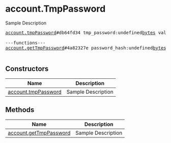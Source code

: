 # account.TmpPassword

Sample Description

<pre>
<a href="../constructor/account.tmpPassword">account.tmpPassword</a>#db64fd34 tmp_password:undefined<a href="../type/bytes.md">bytes</a> valid_until:undefined<a href="../type/int.md">int</a> = undefined<a href="../type/account.TmpPassword.md">account.TmpPassword</a>;

---functions---
<a href="../method/account.getTmpPassword">account.getTmpPassword</a>#4a82327e password_hash:undefined<a href="../type/bytes.md">bytes</a> period:undefined<a href="../type/int.md">int</a> = undefined<a href="../type/account.TmpPassword.md">account.TmpPassword</a>;

</pre>

## Constructors

| Name | Description |
|------|-------------|
| [account.tmpPassword](../constructor/account.tmpPassword.md) | Sample Description |

## Methods

| Name | Description |
|------|-------------|
| [account.getTmpPassword](../method/account.getTmpPassword.md) | Sample Description |
